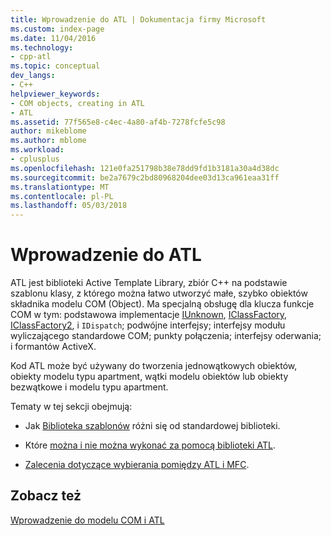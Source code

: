 ```yaml
---
title: Wprowadzenie do ATL | Dokumentacja firmy Microsoft
ms.custom: index-page
ms.date: 11/04/2016
ms.technology:
- cpp-atl
ms.topic: conceptual
dev_langs:
- C++
helpviewer_keywords:
- COM objects, creating in ATL
- ATL
ms.assetid: 77f565e8-c4ec-4a80-af4b-7278fcfe5c98
author: mikeblome
ms.author: mblome
ms.workload:
- cplusplus
ms.openlocfilehash: 121e0fa251798b38e78dd9fd1b3181a30a4d38dc
ms.sourcegitcommit: be2a7679c2bd80968204dee03d13ca961eaa31ff
ms.translationtype: MT
ms.contentlocale: pl-PL
ms.lasthandoff: 05/03/2018
---
```

# <a name="introduction-to-atl"></a>Wprowadzenie do ATL
ATL jest biblioteki Active Template Library, zbiór C++ na podstawie szablonu klasy, z którego można łatwo utworzyć małe, szybko obiektów składnika modelu COM (Object). Ma specjalną obsługę dla klucza funkcje COM w tym: podstawowa implementacje [IUnknown](http://msdn.microsoft.com/library/windows/desktop/ms680509), [IClassFactory](http://msdn.microsoft.com/library/windows/desktop/ms694364), [IClassFactory2](http://msdn.microsoft.com/library/windows/desktop/ms692720), i `IDispatch`; podwójne interfejsy; interfejsy modułu wyliczającego standardowe COM; punkty połączenia; interfejsy oderwania; i formantów ActiveX.  
  
 Kod ATL może być używany do tworzenia jednowątkowych obiektów, obiekty modelu typu apartment, wątki modelu obiektów lub obiekty bezwątkowe i modelu typu apartment.  
  
 Tematy w tej sekcji obejmują:  
  
-   Jak [Biblioteka szablonów](../atl/using-a-template-library.md) różni się od standardowej biblioteki.  
  
-   Które [można i nie można wykonać za pomocą biblioteki ATL](../atl/scope-of-atl.md).  
  
-   [Zalecenia dotyczące wybierania pomiędzy ATL i MFC](../atl/recommendations-for-choosing-between-atl-and-mfc.md).  
  
## <a name="see-also"></a>Zobacz też  
 [Wprowadzenie do modelu COM i ATL](../atl/introduction-to-com-and-atl.md)

